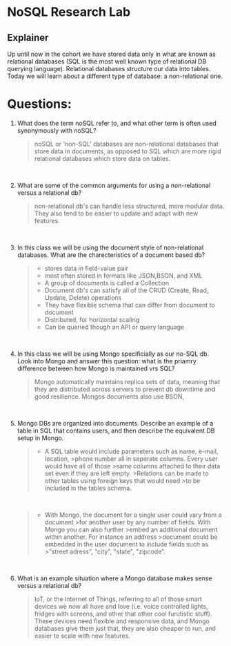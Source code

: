 # NoSQL Research Lab

## Explainer
Up until now in the cohort we have stored data only in what are known as relational databases (SQL is the most well known type of relational DB querying language). Relational databases structure our data into tables. Today we will learn about a different type of database: a non-relational one. 

# Questions:
1. What does the term noSQL refer to, and what other term is often used synonymously with noSQL?

    > noSQL or 'non-SQL' databases are non-relational databases that store data in documents, as opposed to SQL which are more rigid relational databases which store data on tables.
    
    <br/>
    



2. What are some of the common arguments for using a non-relational versus a relational db?

    > non-relational db's can handle less structured, more modular data. They also tend to be easier to update and adapt with new features. 

     <br/> 

3. In this class we will be using the document style of non-relational databases. What are the charecteristics of a document based db? 

    >* stores data in field-value pair
    >* most often stored in formats like JSON,BSON, and XML
    >* A group of documents is called a Collection
    >* Document db's can satisfy all of the CRUD (Create, Read, Update, Delete) operations
    >* They have flexible schema that can differ from document to document
    >* Distributed, for horizontal scaling
    >* Can be queried though an API or query language 

    <br/>

4. In this class we will be using Mongo specificially as our no-SQL db. Look into Mongo and answer this question: what is the priamry difference between how Mongo is maintained vrs SQL?

    >Mongo automatically maintains replica sets of data, meaning that they are distributed across servers to prevent db downtime and good resilience. Mongos documents also use BSON,

    <br/>

5. Mongo DBs are organized into documents. Describe an example of a table in SQL that contains users, and then describe the equivalent DB setup in Mongo. 

    >* A SQL table would include parameters such as name, e-mail, location, >phone number all in seperate columns. Every user would have all of those >same columns attached to their data set even if they  are left empty. >Relations can be made to other tables using foreign keys that would need >to be included in the tables schema.
    
    <br>

    >* With Mongo, the document for a single user could vary from a document >for another user by any number of fields. With Mongo you can also further >embed an additional document within another. For instance an address >document could be embedded in the user document to include fields such as >"street adress", "city", "state", "zipcode". 

    <br/>


6. What is an example situation where a Mongo database makes sense versus a relational db?

    > IoT, or the Internet of Things, referring to all of those smart devices we now all have and love (i.e. voice controlled lights, fridges with screens, and other that other cool furutistic stuff). These devices need flexible and responsive data, and Mongo databases give them just that, they are also cheaper to run, and easier to scale with new features. 

